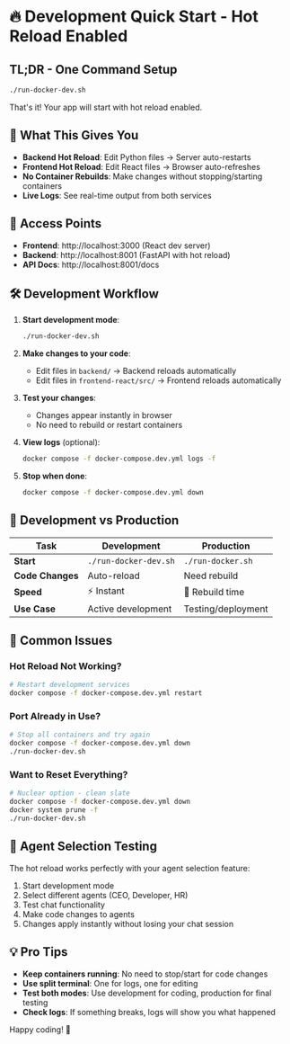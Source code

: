 # 🔥 Development Quick Start - Hot Reload Enabled

## TL;DR - One Command Setup

```bash
./run-docker-dev.sh
```

That's it! Your app will start with hot reload enabled.

## 🚀 What This Gives You

- **Backend Hot Reload**: Edit Python files → Server auto-restarts
- **Frontend Hot Reload**: Edit React files → Browser auto-refreshes  
- **No Container Rebuilds**: Make changes without stopping/starting containers
- **Live Logs**: See real-time output from both services

## 📍 Access Points

- **Frontend**: http://localhost:3000 (React dev server)
- **Backend**: http://localhost:8001 (FastAPI with hot reload)
- **API Docs**: http://localhost:8001/docs

## 🛠️ Development Workflow

1. **Start development mode**:
   ```bash
   ./run-docker-dev.sh
   ```

2. **Make changes to your code**:
   - Edit files in `backend/` → Backend reloads automatically
   - Edit files in `frontend-react/src/` → Frontend reloads automatically

3. **Test your changes**:
   - Changes appear instantly in browser
   - No need to rebuild or restart containers

4. **View logs** (optional):
   ```bash
   docker compose -f docker-compose.dev.yml logs -f
   ```

5. **Stop when done**:
   ```bash
   docker compose -f docker-compose.dev.yml down
   ```

## 🔄 Development vs Production

| Task | Development | Production |
|------|-------------|------------|
| **Start** | `./run-docker-dev.sh` | `./run-docker.sh` |
| **Code Changes** | Auto-reload | Need rebuild |
| **Speed** | ⚡ Instant | 🐌 Rebuild time |
| **Use Case** | Active development | Testing/deployment |

## 🐛 Common Issues

### Hot Reload Not Working?
```bash
# Restart development services
docker compose -f docker-compose.dev.yml restart
```

### Port Already in Use?
```bash
# Stop all containers and try again
docker compose -f docker-compose.dev.yml down
./run-docker-dev.sh
```

### Want to Reset Everything?
```bash
# Nuclear option - clean slate
docker compose -f docker-compose.dev.yml down
docker system prune -f
./run-docker-dev.sh
```

## 🎯 Agent Selection Testing

The hot reload works perfectly with your agent selection feature:

1. Start development mode
2. Select different agents (CEO, Developer, HR)
3. Test chat functionality
4. Make code changes to agents
5. Changes apply instantly without losing your chat session

## 💡 Pro Tips

- **Keep containers running**: No need to stop/start for code changes
- **Use split terminal**: One for logs, one for editing
- **Test both modes**: Use development for coding, production for final testing
- **Check logs**: If something breaks, logs will show you what happened

Happy coding! 🎉 